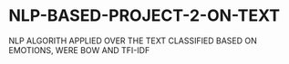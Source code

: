 # NLP-BASED-PROJECT-2-ON-TEXT
NLP ALGORITH APPLIED OVER THE TEXT CLASSIFIED BASED ON EMOTIONS, WERE BOW AND TFI-IDF
